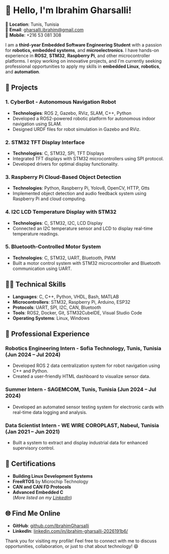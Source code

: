 # 👋 Hello, I'm Ibrahim Gharsalli!

📍 **Location**: Tunis, Tunisia  
📧 **Email**: gharsalli.ibrahim@gmail.com  
📱 **Mobile**: +216 53 081 308  

I am a **third-year Embedded Software Engineering Student** with a passion for **robotics, embedded systems**, and **microelectronics**. I have hands-on experience in **ROS2**, **STM32**, **Raspberry Pi**, and other microcontroller platforms. I enjoy working on innovative projects, and I'm currently seeking professional opportunities to apply my skills in **embedded Linux**, **robotics**, and **automation**.

## 🚀 Projects

### 1. **CyberBot** - Autonomous Navigation Robot
- **Technologies**: ROS 2, Gazebo, RViz, SLAM, C++, Python
- Developed a ROS2-powered robotic platform for autonomous indoor navigation using SLAM.
- Designed URDF files for robot simulation in Gazebo and RViz.

### 2. **STM32 TFT Display Interface**
- **Technologies**: C, STM32, SPI, TFT Displays
- Integrated TFT displays with STM32 microcontrollers using SPI protocol.
- Developed drivers for optimal display functionality.

### 3. **Raspberry Pi Cloud-Based Object Detection**
- **Technologies**: Python, Raspberry Pi, Yolov8, OpenCV, HTTP, Gtts
- Implemented object detection and audio feedback system using Raspberry Pi and cloud computing.

### 4. **I2C LCD Temperature Display with STM32**
- **Technologies**: C, STM32, I2C, LCD Display
- Connected an I2C temperature sensor and LCD to display real-time temperature readings.

### 5. **Bluetooth-Controlled Motor System**
- **Technologies**: C, STM32, UART, Bluetooth, PWM
- Built a motor control system with STM32 microcontroller and Bluetooth communication using UART.

## 👨‍💻 Technical Skills
- **Languages**: C, C++, Python, VHDL, Bash, MATLAB
- **Microcontrollers**: STM32, Raspberry Pi, Arduino, ESP32
- **Protocols**: UART, SPI, I2C, CAN, Bluetooth
- **Tools**: ROS2, Docker, Git, STM32CubeIDE, Visual Studio Code
- **Operating Systems**: Linux, Windows

## 💼 Professional Experience

### Robotics Engineering Intern - **Sofia Technology**, Tunis, Tunisia (Jun 2024 – Jul 2024)
- Developed ROS 2 data centralization system for robot navigation using C++ and Python.
- Created a user-friendly HTML dashboard to visualize sensor data.

### Summer Intern - **SAGEMCOM**, Tunis, Tunisia (Jun 2024 – Jul 2024)
- Developed an automated sensor testing system for electronic cards with real-time data logging and analysis.

### Data Scientist Intern - **WE WIRE COROPLAST**, Nabeul, Tunisia (Jan 2021 – Jun 2021)
- Built a system to extract and display industrial data for enhanced supervisory control.

## 🏅 Certifications
- **Building Linux Development Systems**
- **FreeRTOS** by Microchip Technology
- **CAN and CAN FD Protocols**
- **Advanced Embedded C**  
(*More listed on my [LinkedIn](https://www.linkedin.com/in/ibrahim-gharsalli-2026191b6/)*)

## 🌐 Find Me Online
- **GitHub**: [github.com/IbrahimGharsalli](https://github.com/IbrahimGharsalli)
- **LinkedIn**: [linkedin.com/in/ibrahim-gharsalli-2026191b6/](https://www.linkedin.com/in/ibrahim-gharsalli-2026191b6/)

Thank you for visiting my profile! Feel free to connect with me to discuss opportunities, collaboration, or just to chat about technology! 😄
